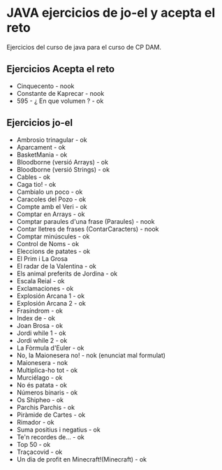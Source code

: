 # JAVA  ejercicios de jo-el y acepta el reto

Ejercicios del curso de java para el curso de CP DAM.

## Ejercicios Acepta el reto

- Cinquecento - nook
- Constante de Kaprecar - nook
- 595 - ¿ En que volumen ? - ok

## Ejercicios jo-el

- Ambrosio trinagular - ok
- Aparcament - ok
- BasketMania - ok
- Bloodborne (versió Arrays) - ok
- Bloodborne (versió Strings) - ok
- Cables - ok
- Caga tio! - ok
- Cambialo un poco - ok
- Caracoles del Pozo - ok
- Compte amb el Veri - ok
- Comptar en Arrays - ok
- Comptar paraules d'una frase (Paraules) - nook
- Contar lletres de frases (ContarCaracters) - nook
- Comptar minúscules - ok
- Control de Noms - ok
- Eleccions de patates - ok
- El Prim i La Grosa
- El radar de la Valentina - ok
- Els animal preferits de Jordina - ok
- Escala Reial - ok
- Exclamaciones - ok
- Explosión Arcana 1 - ok
- Explosión Arcana 2 - ok
- Frasíndrom - ok
- Index de - ok
- Joan Brosa - ok
- Jordi while 1 - ok
- Jordi while 2 - ok
- La Fòrmula d'Euler - ok
- No, la Maionesera no! - nok (enunciat mal formulat)
- Maionesera - nok
- Multiplica-ho tot - ok
- Murciélago - ok
- No és patata - ok
- Números binaris - ok
- Os Shipheo - ok
- Parchis Parchis - ok
- Piràmide de Cartes - ok
- Rimador - ok
- Suma positius i negatius - ok
- Te'n recordes de... - ok
- Top 50 - ok
- Traçacovid - ok
- Un dia de profit en Minecraft!(Minecraft) - ok

